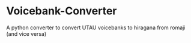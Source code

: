 # Voicebank-Converter
A python converter to convert UTAU voicebanks to hiragana from romaji (and vice versa)

